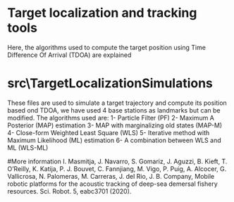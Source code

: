# Target localization and tracking tools
Here, the algorithms used to compute the target position using Time Difference Of Arrival (TDOA) are explained

# src\TargetLocalizationSimulations
These files are used to simulate a target trajectory and compute its position based ond TDOA, we have used 4 base stations as landmarks but can be  modified. The algorithms used are:
1- Particle Filter (PF)
2- Maximum A Posterior (MAP) estimation
3- MAP with marginalizing old states (MAP-M)
4- Close-form Weighted Least Square (WLS)
5- Iterative method with Maximum Likelihood (ML) estimation
6- A combination between WLS and ML (WLS-ML)

#More information
I. Masmitja, J. Navarro, S. Gomariz, J. Aguzzi, B. Kieft, T. O’Reilly, K. Katija, P. J. Bouvet,
C. Fannjiang, M. Vigo, P. Puig, A. Alcocer, G. Vallicrosa, N. Palomeras, M. Carreras, J. del Rio,
J. B. Company, Mobile robotic platforms for the acoustic tracking of deep-sea demersal fishery
resources. Sci. Robot. 5, eabc3701 (2020).
